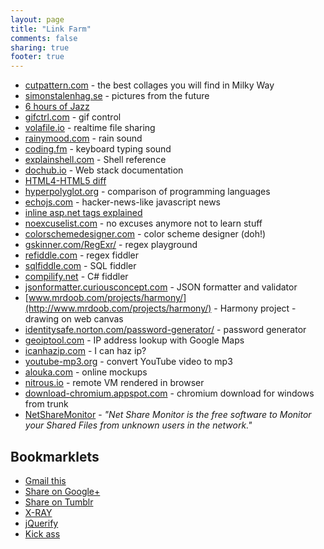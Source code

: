 ```yaml
---
layout: page
title: "Link Farm"
comments: false
sharing: true
footer: true
---
```


- [cutpattern.com](http://cutpattern.com/) - the best collages you will find in Milky Way
- [simonstalenhag.se](http://www.simonstalenhag.se/) - pictures from the future
- [6 hours of Jazz](http://www.youtube.com/watch?v=aGHT40qkysw)
- [gifctrl.com](http://gifctrl.com/) - gif control
- [volafile.io](http://volafile.io) - realtime file sharing
- [rainymood.com](http://www.rainymood.com/) - rain sound
- [coding.fm](http://coding.fm/) - keyboard typing sound
- [explainshell.com](http://explainshell.com/) - Shell reference
- [dochub.io](http://dochub.io/) - Web stack documentation
- [HTML4-HTML5 diff](http://www.w3.org/TR/html5-diff/#new-elements)
- [hyperpolyglot.org](http://hyperpolyglot.org) - comparison of programming languages
- [echojs.com](http://www.echojs.com/) - hacker-news-like javascript news
- <a href="http://naspinski.net/post/inline-aspnet-tags-sorting-them-all-out-(3c25242c-3c253d2c-3c252c-3c252c-etc).aspx">inline asp.net tags explained</a>
- [noexcuselist.com](http://www.noexcuselist.com/) - no excuses anymore not to learn stuff
- [colorschemedesigner.com](http://colorschemedesigner.com/) - color scheme designer (doh!)
- [gskinner.com/RegExr/](http://gskinner.com/RegExr/) - regex playground
- [refiddle.com](http://refiddle.com/) - regex fiddler
- [sqlfiddle.com](http://sqlfiddle.com/) - SQL fiddler
- [compilify.net](https://compilify.net/) - C# fiddler
- [jsonformatter.curiousconcept.com](http://jsonformatter.curiousconcept.com/) - JSON formatter and validator
- [www.mrdoob.com/projects/harmony/](http://www.mrdoob.com/projects/harmony/) - Harmony project - drawing on web canvas
- [identitysafe.norton.com/password-generator/](https://identitysafe.norton.com/password-generator/) - password generator
- [geoiptool.com](http://www.geoiptool.com/) - IP address lookup with Google Maps
- [icanhazip.com](http://icanhazip.com/) - I can haz ip?
- [youtube-mp3.org](http://www.youtube-mp3.org/) - convert YouTube video to mp3
- [alouka.com](http://alouka.com/) - online mockups
- [nitrous.io](https://www.nitrous.io/join/OqTrHcEDHjk) - remote VM rendered in browser
- [download-chromium.appspot.com](http://download-chromium.appspot.com) - chromium download for windows from trunk
- [NetShareMonitor](http://securityxploded.com/netsharemonitor.php) - *"Net Share Monitor is the free software to Monitor your Shared Files from unknown users in the network."*

Bookmarklets
-

- <a href="javascript:(function()%7Bm='http://mail.google.com/mail/?view=cm&fs=1&tf=1&to=&su='+encodeURIComponent(document.title)+'&body='+encodeURIComponent(document.location);w=window.open(m,'addwindow','status=no,toolbar=no,width=575,height=545,resizable=yes');setTimeout(function()%7Bw.focus();%7D, 250);%7D)();">Gmail this</a>
- <a href="javascript:void window.open('https://plus.google.com/share?url=' + encodeURIComponent(location.href), '_blank', 'width=500,height=300')">Share on Google+</a>
- <a href="javascript:var d=document,w=window,e=w.getSelection,k=d.getSelection,x=d.selection,s=(e?e():(k)?k():(x?x.createRange().text:0)),f='http://www.tumblr.com/share',l=d.location,e=encodeURIComponent,p='?v=3&u='+e(l.href) +'&t='+e(d.title) +'&s='+e(s),u=f+p;try{if(!/^(.*\.)?tumblr[^.]*$/.test(l.host))throw(0);tstbklt();}catch(z){a =function(){if(!w.open(u,'t','toolbar=0,resizable=0,status=1,width=450,height=430'))l.href=u;};if(/Firefox/.test(navigator.userAgent))setTimeout(a,0);else a();}void(0)">Share on Tumblr</a>
- <a href="javascript:function loadScript(scriptURL) { var scriptElem = document.createElement('SCRIPT'); scriptElem.setAttribute('language', 'JavaScript'); scriptElem.setAttribute('src', scriptURL); document.body.appendChild(scriptElem);}loadScript('http://westciv.com/xray/thexray.js');">X-RAY</a>
- <a href="javascript:var s=document.createElement('script');s.setAttribute('src', 'http://jquery.com/src/jquery-latest.js');document.getElementsByTagName('body')[0].appendChild(s);alert('Using latest jQuery.');void(s);">jQuerify</a>
- <a href="javascript:var s = document.createElement('script');s.type='text/javascript';document.body.appendChild(s);s.src='http://erkie.github.com/asteroids.min.js';void(0);">Kick ass</a>